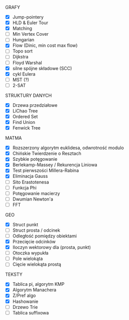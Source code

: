 GRAFY
- [x] Jump-pointery
- [x] HLD & Euler Tour
- [x] Matching
- [ ] Min Vertex Cover
- [ ] Hungarian 
- [x] Flow (Dinic, min cost max flow)
- [ ] Topo sort
- [ ] Dijkstra
- [ ] Floyd Warshal
- [x] silne spójne składowe (SCC) 
- [x] cykl Eulera 
- [ ] MST (?)
- [ ] 2-SAT 

STRUKTURY DANYCH
- [x] Drzewa przedziałowe
- [x] LiChao Tree
- [x] Ordered Set
- [x] Find Union
- [x] Fenwick Tree
 
MATMA
- [x] Rozszerzony algorytm euklidesa, odwrotność modulo 
- [x] Chińskie Twierdzenie o Resztach 
- [x] Szybkie potęgowanie 
- [x] Berlekamp-Massey / Rekurencja Liniowa
- [x] Test pierwszości Millera-Rabina
- [x] Eliminacja Gauss
- [ ] Sito Erastotenesa
- [ ] Funkcja Phi
- [ ] Potęgowanie macierzy 
- [ ] Dwumian Newton'a
- [ ] FFT

GEO
- [x] Struct punkt
- [ ] Struct prosta / odcinek
- [ ] Odległość pomiędzy obiektami
- [x] Przecięcie odcinków
- [x] Iloczyn wektorowy dla (prosta, punkt)
- [ ] Otoczka wypukła
- [ ] Pole wielokąta
- [ ] Cięcie wielokąta prostą

TEKSTY
- [x] Tablica pi, algorytm KMP  
- [x] Algorytm Manachera 
- [x] Z/Pref algo
- [x] Hashowanie
- [ ] Drzewo Trie 
- [ ] Tablica suffixowa 
